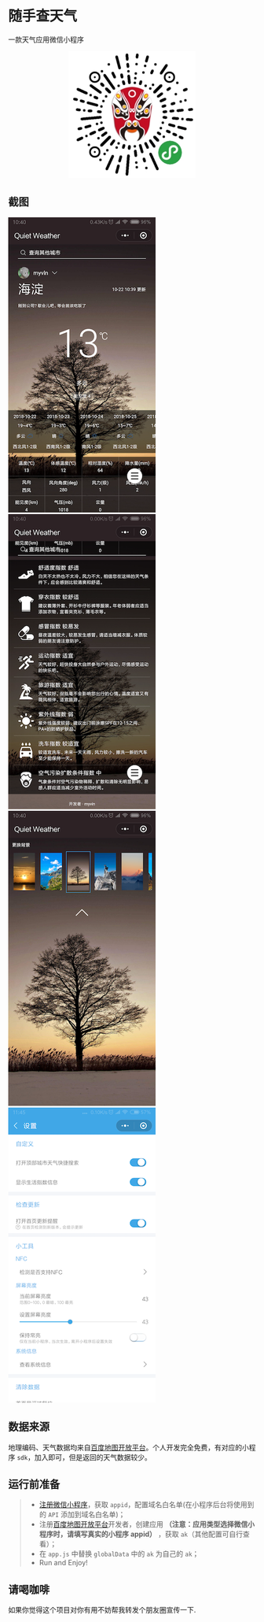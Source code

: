 # 随手查天气
一款天气应用微信小程序
<p align='center'>
    <img src='https://github.com/huangchaosysu/quietweather/blob/master/img/weather.jpg'>
</p>

## 截图
<div >
    <img src='https://raw.githubusercontent.com/myvin/miniprogram/master/quietweather/images/screenshot_1.png' style='width:300px;'>
    <img src='https://raw.githubusercontent.com/myvin/miniprogram/master/quietweather/images/screenshot_2.png' style='width:300px;'>
    <img src='https://raw.githubusercontent.com/myvin/miniprogram/master/quietweather/images/screenshot_3.png' style='width:300px;'>
    <img src='https://raw.githubusercontent.com/myvin/miniprogram/master/quietweather/images/screenshot_4.png' style='width:300px;'>
</div>

## 数据来源
地理编码、天气数据均来自[百度地图开放平台](https://lbsyun.baidu.com/)。个人开发完全免费，有对应的小程序 `sdk`，加入即可，但是返回的天气数据较少。

## 运行前准备
> * [注册微信小程序](https://mp.weixin.qq.com/wxopen/waregister?action=step1)，获取 `appid`，配置域名白名单(在小程序后台将使用到的 `API` 添加到域名白名单)；
> * 注册[百度地图开放平台](https://lbsyun.baidu.com/)开发者，创建应用 **（注意：应用类型选择微信小程序时，请填写真实的小程序 appid）** ，获取 `ak`（其他配置可自行查看）；
> * 在 `app.js` 中替换 `globalData` 中的 `ak` 为自己的 `ak`；
> * Run and Enjoy!

## 请喝咖啡

如果你觉得这个项目对你有用不妨帮我转发个朋友圈宣传一下.
